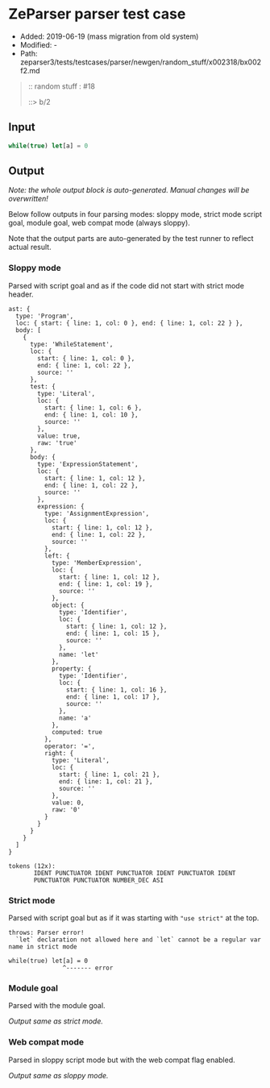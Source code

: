 # ZeParser parser test case

- Added: 2019-06-19 (mass migration from old system)
- Modified: -
- Path: zeparser3/tests/testcases/parser/newgen/random_stuff/x002318/bx002f2.md

> :: random stuff : #18
>
> ::> b/2

## Input

`````js
while(true) let[a] = 0
`````

## Output

_Note: the whole output block is auto-generated. Manual changes will be overwritten!_

Below follow outputs in four parsing modes: sloppy mode, strict mode script goal, module goal, web compat mode (always sloppy).

Note that the output parts are auto-generated by the test runner to reflect actual result.

### Sloppy mode

Parsed with script goal and as if the code did not start with strict mode header.

`````
ast: {
  type: 'Program',
  loc: { start: { line: 1, col: 0 }, end: { line: 1, col: 22 } },
  body: [
    {
      type: 'WhileStatement',
      loc: {
        start: { line: 1, col: 0 },
        end: { line: 1, col: 22 },
        source: ''
      },
      test: {
        type: 'Literal',
        loc: {
          start: { line: 1, col: 6 },
          end: { line: 1, col: 10 },
          source: ''
        },
        value: true,
        raw: 'true'
      },
      body: {
        type: 'ExpressionStatement',
        loc: {
          start: { line: 1, col: 12 },
          end: { line: 1, col: 22 },
          source: ''
        },
        expression: {
          type: 'AssignmentExpression',
          loc: {
            start: { line: 1, col: 12 },
            end: { line: 1, col: 22 },
            source: ''
          },
          left: {
            type: 'MemberExpression',
            loc: {
              start: { line: 1, col: 12 },
              end: { line: 1, col: 19 },
              source: ''
            },
            object: {
              type: 'Identifier',
              loc: {
                start: { line: 1, col: 12 },
                end: { line: 1, col: 15 },
                source: ''
              },
              name: 'let'
            },
            property: {
              type: 'Identifier',
              loc: {
                start: { line: 1, col: 16 },
                end: { line: 1, col: 17 },
                source: ''
              },
              name: 'a'
            },
            computed: true
          },
          operator: '=',
          right: {
            type: 'Literal',
            loc: {
              start: { line: 1, col: 21 },
              end: { line: 1, col: 21 },
              source: ''
            },
            value: 0,
            raw: '0'
          }
        }
      }
    }
  ]
}

tokens (12x):
       IDENT PUNCTUATOR IDENT PUNCTUATOR IDENT PUNCTUATOR IDENT
       PUNCTUATOR PUNCTUATOR NUMBER_DEC ASI
`````

### Strict mode

Parsed with script goal but as if it was starting with `"use strict"` at the top.

`````
throws: Parser error!
  `let` declaration not allowed here and `let` cannot be a regular var name in strict mode

while(true) let[a] = 0
               ^------- error
`````


### Module goal

Parsed with the module goal.

_Output same as strict mode._

### Web compat mode

Parsed in sloppy script mode but with the web compat flag enabled.

_Output same as sloppy mode._
